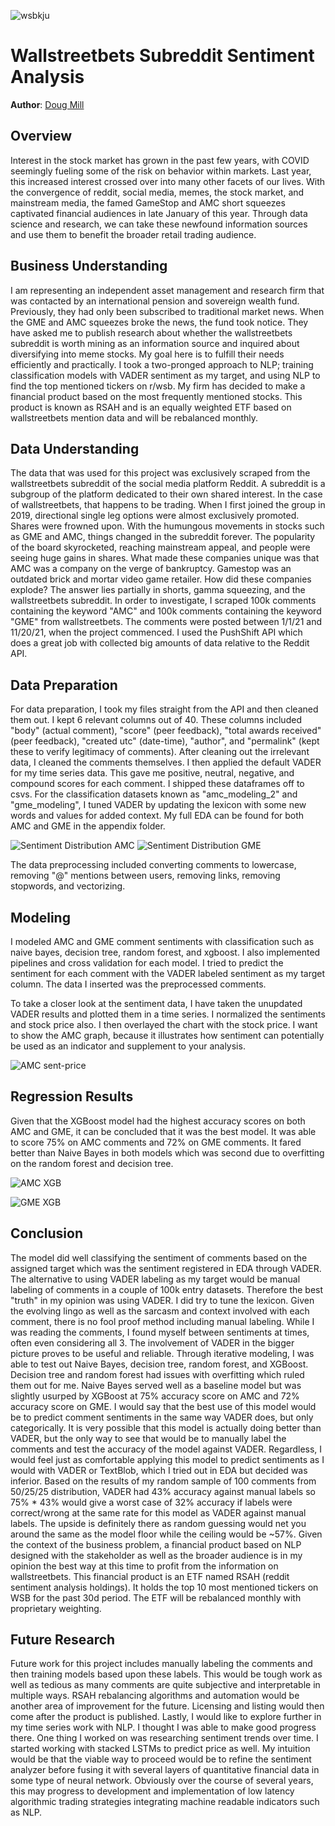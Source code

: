 ![wsbkju](./images/wsbkju.png)



# Wallstreetbets Subreddit Sentiment Analysis

**Author**: [Doug Mill](mailto:douglas_mill@live.com)

## Overview 

Interest in the stock market has grown in the past few years, with COVID seemingly fueling some of the risk on behavior within markets. Last year, this increased interest crossed over into many other facets of our lives. With the convergence of reddit, social media, memes, the stock market, and mainstream media, the famed GameStop and AMC short squeezes captivated financial audiences in late January of this year. Through data science and research, we can take these newfound information sources and use them to benefit the broader retail trading audience.

## Business Understanding

I am representing an independent asset management and research firm that was contacted by an international pension and sovereign wealth fund. Previously, they had only been subscribed to traditional market news. When the GME and AMC squeezes broke the news, the fund took notice. They have asked me to publish research about whether the wallstreetbets subreddit is worth mining as an information source and inquired about diversifying into meme stocks. My goal here is to fulfill their needs efficiently and practically. I took a two-pronged approach to NLP; training classification models with VADER sentiment as my target, and using NLP to find the top mentioned tickers on r/wsb. My firm has decided to make a financial product based on the most frequently mentioned stocks. This product is known as RSAH and is an equally weighted ETF based on wallstreetbets mention data and will be rebalanced monthly.

## Data Understanding

The data that was used for this project was exclusively scraped from the wallstreetbets subreddit of the social media platform Reddit. A subreddit is a subgroup of the platform dedicated to their own shared interest. In the case of wallstreetbets, that happens to be trading. When I first joined the group in 2019, directional single leg options were almost exclusively promoted. Shares were frowned upon. With the humungous movements in stocks such as GME and AMC, things changed in the subreddit forever. The popularity of the board skyrocketed, reaching mainstream appeal, and people were seeing huge gains in shares. What made these companies unique was that AMC was a company on the verge of bankruptcy. Gamestop was an outdated brick and mortar video game retailer. How did these companies explode? The answer lies partially in shorts, gamma squeezing, and the wallstreetbets subreddit. In order to investigate, I scraped 100k comments containing the keyword "AMC" and 100k comments containing the keyword "GME" from wallstreetbets. The comments were posted between 1/1/21 and 11/20/21, when the project commenced. I used the PushShift API which does a great job with collected big amounts of data relative to the Reddit API.

## Data Preparation

For data preparation, I took my files straight from the API and then cleaned them out. I kept 6 relevant columns out of 40. These columns included "body" (actual comment), "score" (peer feedback), "total awards received" (peer feedback), "created utc" (date-time), "author", and "permalink" (kept these to verify legitimacy of comments). After cleaning out the irrelevant data, I cleaned the comments themselves. I then applied the default VADER for my time series data. This gave me positive, neutral, negative, and compound scores for each comment. I shipped these dataframes off to csvs. For the classification datasets known as "amc_modeling_2" and "gme_modeling", I tuned VADER by updating the lexicon with some new words and values for added context. My full EDA can be found for both AMC and GME in the appendix folder.

![Sentiment Distribution AMC](./images/tunedAMCVader.png) ![Sentiment Distribution GME](./images/tunedGMEVader.png)

The data preprocessing included converting comments to lowercase, removing "@" mentions between users, removing links, removing stopwords, and vectorizing.

## Modeling

I modeled AMC and GME comment sentiments with classification such as naive bayes, decision tree, random forest, and xgboost. I also implemented pipelines and cross validation for each model. I tried to predict the sentiment for each comment with the VADER labeled sentiment as my target column. The data I inserted was the preprocessed comments.

To take a closer look at the sentiment data, I have taken the unupdated VADER results and plotted them in a time series. I normalized the sentiments and stock price also. I then overlayed the chart with the stock price. I want to show the AMC graph, because it illustrates how sentiment can potentially be used as an indicator and supplement to your analysis.

![AMC sent-price](./images/amc_sentprice_ma.png)

## Regression Results

Given that the XGBoost model had the highest accuracy scores on both AMC and GME, it can be concluded that it was the best model. It was able to score 75% on AMC comments and 72% on GME comments. It fared better than Naive Bayes in both models which was second due to overfitting on the random forest and decision tree.

![AMC XGB](./images/xgb_AMC.png)

![GME XGB](./images/xgb_GME.png)

## Conclusion

The model did well classifying the sentiment of comments based on the assigned target which was the sentiment registered in EDA through VADER. The alternative to using VADER labeling as my target would be manual labeling of comments in a couple of 100k entry datasets. Therefore the best "truth" in my opinion was using VADER. I did try to tune the lexicon. Given the evolving lingo as well as the sarcasm and context involved with each comment, there is no fool proof method including manual labeling. While I was reading the comments, I found myself between sentiments at times, often even considering all 3. The involvement of VADER in the bigger picture proves to be useful and reliable.
Through iterative modeling, I was able to test out Naive Bayes, decision tree, random forest, and XGBoost. Decision tree and random forest had issues with overfitting which ruled them out for me. Naive Bayes served well as a baseline model but was slightly usurped by XGBoost at 75% accuracy score on AMC and 72% accuracy score on GME.
I would say that the best use of this model would be to predict comment sentiments in the same way VADER does, but only categorically. It is very possible that this model is actually doing better than VADER, but the only way to see that would be to manually label the comments and test the accuracy of the model against VADER. Regardless, I would feel just as comfortable applying this model to predict sentiments as I would with VADER or TextBlob, which I tried out in EDA but decided was inferior. Based on the results of my random sample of 100 comments from 50/25/25 distribution, VADER had 43% accuracy against manual labels so 75% * 43% would give a worst case of 32% accuracy if labels were correct/wrong at the same rate for this model as VADER against manual labels. The upside is definitely there as random guessing would net you around the same as the model floor while the ceiling would be ~57%.
Given the context of the business problem, a financial product based on NLP designed with the stakeholder as well as the broader audience is in my opinion the best way at this time to profit from the information on wallstreetbets. This financial product is an ETF named RSAH (reddit sentiment analysis holdings). It holds the top 10 most mentioned tickers on WSB for the past 30d period. The ETF will be rebalanced monthly with proprietary weighting.

## Future Research

Future work for this project includes manually labeling the comments and then training models based upon these labels. This would be tough work as well as tedious as many comments are quite subjective and interpretable in multiple ways.
RSAH rebalancing algorithms and automation would be another area of improvement for the future. Licensing and listing would then come after the product is published.
Lastly, I would like to explore further in my time series work with NLP. I thought I was able to make good progress there. One thing I worked on was researching sentiment trends over time. I started working with stacked LSTMs to predict price as well. My intuition would be that the viable way to proceed would be to refine the sentiment analyzer before fusing it with several layers of quantitative financial data in some type of neural network.
Obviously over the course of several years, this may progress to development and implementation of low latency algorithmic trading strategies integrating machine readable indicators such as NLP.
